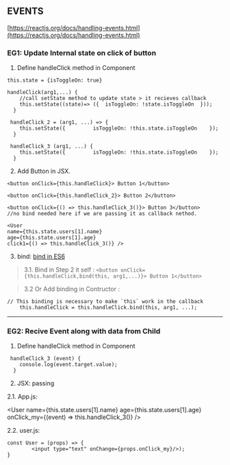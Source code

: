## EVENTS
[https://reactjs.org/docs/handling-events.html](https://reactjs.org/docs/handling-events.html)

### EG1: Update Internal state on click of button
1.  Define handleClick method in Component
```
this.state = {isToggleOn: true}

handleClick(arg1,...) {
    //call setState method to update state > it recieves callback
    this.setState((state)=> ({  isToggleOn: !state.isToggleOn  }));
  }

 handleClick_2 = (arg1, ...) => {
    this.setState({         isToggleOn: !this.state.isToggleOn    });
  }

 handleClick_3 (arg1, ...) {
    this.setState({         isToggleOn: !this.state.isToggleOn    });
  }
```
2. Add Button in JSX. 
```
<button onClick={this.handleClick}> Button 1</button>

<button onClick={this.handleClick_2}> Button 2</button>

<button onClick={() => this.handleClick_3()}> Button 3</button>
//no bind needed here if we are passing it as callback nethod.

<User 
name={this.state.users[1].name} 
age={this.state.users[1].age} 
click1={() => this.handleClick_3()} />
```

3. bind: 
[bind in ES6](https://developer.mozilla.org/en-US/docs/Web/JavaScript/Reference/Global_objects/Function/bind)
> 3.1. Bind in Step 2 it self : `<button onClick={this.handleClick,bind(this, arg1,...)}> Button 1</button>`

> 3.2 Or Add binding in Contructor :
```
// This binding is necessary to make `this` work in the callback
    this.handleClick = this.handleClick.bind(this, arg1, ...);
```
***

### EG2: Recive Event along with data from Child
1.  Define handleClick method in Component
```
 handleClick_3 (event) {
    console.log(event.target.value);
  }
```
2. JSX: passing 

2.1. App.js:

<User 
name={this.state.users[1].name} 
age={this.state.users[1].age} 
onClick_my={(event) => this.handleClick_3()} />

2.2. user.js:
```
const User = (props) => {  
        <input type="text" onChange={props.onClick_my}/>);
}
```

